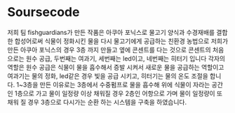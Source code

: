 # Soursecode
저희 팀 fishguardians가 만든 작품은 아쿠아 포닉스로 물고기 양식과 수경재배를 
결합한 합성어로써 식물이 정화시킨 물을 다시 물고기에게 공급하는 친환경 농법으로 
저희가 만든 아쿠아 포닉스의 경우 3층 까지 만들고 옆에 콘센트를 다는 것으로 
콘센트의 처음으로는 원수 공급, 두번째는 여과기, 세번째는 led이고, 네번째는 히터기 입니다
각자의 역할은 원수 공급은 식물이 물을 흡수해서 증발 시켜서 새로운 물을 공급하는 역할이고
여과기는 물의 정화, led같은 경우 빛을 공급 시키고, 히터기는 물의 온도 조절을 합니다.
1~3층을 만든 이유로는 3층에서 수중펌프로 물을 흡수해 위에 식물이 자라는 공간인 1층으로 
가고 물이 일정량 이상 채워질 경우 2층인 어항으로 가며 물이 일정량이 또 채워 질 경우 
3층으로 다시가는 순환 하는 시스템을 구축을 하였습니다.
